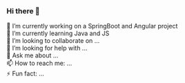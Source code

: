 ### Hi there 👋

🔭 I’m currently working on a SpringBoot and Angular project <br>
🌱 I’m currently learning Java and JS <br>
👯 I’m looking to collaborate on ... <br>
🤔 I’m looking for help with ... <br>
💬 Ask me about ... <br>
📫 How to reach me: ... <br>
⚡ Fun fact: ...
